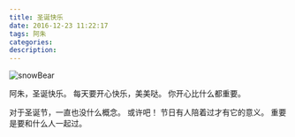 ```yaml
---
title: 圣诞快乐
date: 2016-12-23 11:22:17
tags: 阿朱
categories:
description:
---
```


![snowBear](/images/SnowBear.jpg)

阿朱，圣诞快乐。
每天要开心快乐，美美哒。
你开心比什么都重要。

<!-- more -->
对于圣诞节，一直也没什么概念。
或许吧！ 节日有人陪着过才有它的意义。
重要是要和什么人一起过。


